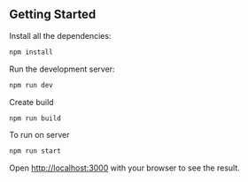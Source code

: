 ## Getting Started

Install all the dependencies:

```bash
npm install
```

Run the development server:

```bash
npm run dev
```
Create build

```bash
npm run build
```

To run on server 

```bash
npm run start
```

Open [http://localhost:3000](http://localhost:3000) with your browser to see the result.

